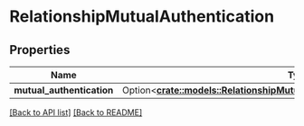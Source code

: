 # RelationshipMutualAuthentication

## Properties

Name | Type | Description | Notes
------------ | ------------- | ------------- | -------------
**mutual_authentication** | Option<[**crate::models::RelationshipMutualAuthenticationMutualAuthentication**](RelationshipMutualAuthenticationMutualAuthentication.md)> |  | 

[[Back to API list]](../README.md#documentation-for-api-endpoints) [[Back to README]](../README.md)


